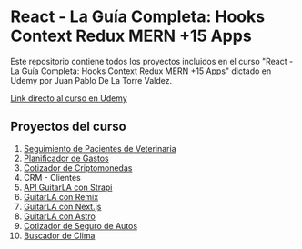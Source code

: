 # **React - La Guía Completa: Hooks Context Redux MERN +15 Apps**

Este repositorio contiene todos los proyectos incluidos en el curso "React - La Guía Completa: Hooks Context Redux MERN +15 Apps" dictado en Udemy por Juan Pablo De La Torre Valdez.

<a href="https://www.udemy.com/course/react-de-principiante-a-experto-creando-mas-de-10-aplicaciones/">Link directo al curso en Udemy</a>

## **Proyectos del curso**
<ol>
    <li><a href="https://ddg-citas-react.netlify.app/">Seguimiento de Pacientes de Veterinaria</a></li>
    <li><a href="https://ddg-presupuesto-react.netlify.app/">Planificador de Gastos</a></li>
    <li><a href="https://ddg-criptos-react.netlify.app/">Cotizador de Criptomonedas</a></li>
    <li><a>CRM - Clientes</a></li>
    <li><a href="https://guitarla-strapi-vfup.onrender.com/">API GuitarLA con Strapi</a></li>
    <li><a href="https://guitarla-remix-three.vercel.app/">GuitarLA con Remix</a></li>
    <li><a href="https://guitarla-next-diegofdg.vercel.app/">GuitarLA con Next.js</a></li>
    <li><a href="https://guitarla-astro-five.vercel.app/">GuitarLA con Astro</a></li>
    <li><a href="https://ddg-cotizador-seguro-react.netlify.app/">Cotizador de Seguro de Autos</a></li>
    <li><a href="https://ddg-clima-react.netlify.app/">Buscador de Clima</a></li>
</ol>
